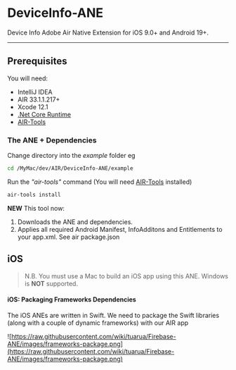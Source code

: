 # DeviceInfo-ANE

Device Info Adobe Air Native Extension for iOS 9.0+ and Android 19+.    

-------------

## Prerequisites

You will need:

- IntelliJ IDEA
- AIR 33.1.1.217+
- Xcode 12.1
- [.Net Core Runtime](https://dotnet.microsoft.com/download/dotnet-core/3.1)
- [AIR-Tools](https://github.com/tuarua/AIR-Tools/)



### The ANE + Dependencies

Change directory into the _example_ folder eg

```bash
cd /MyMac/dev/AIR/DeviceInfo-ANE/example
```

Run the _"air-tools"_ command (You will need [AIR-Tools](https://github.com/tuarua/AIR-Tools/) installed)

```bash
air-tools install
```


**NEW** This tool now: 

1. Downloads the ANE and dependencies.
1. Applies all required Android Manifest, InfoAdditons and Entitlements to your app.xml. See air package.json


## iOS

>N.B. You must use a Mac to build an iOS app using this ANE. Windows is **NOT** supported.

#### iOS: Packaging Frameworks Dependencies

The iOS ANEs are written in Swift. We need to package the Swift libraries (along with a couple of dynamic frameworks) with our AIR app

![https://raw.githubusercontent.com/wiki/tuarua/Firebase-ANE/images/frameworks-package.png](https://raw.githubusercontent.com/wiki/tuarua/Firebase-ANE/images/frameworks-package.png)


